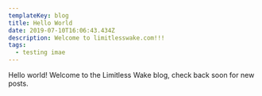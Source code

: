 ```yaml
---
templateKey: blog
title: Hello World
date: 2019-07-10T16:06:43.434Z
description: Welcome to limitlesswake.com!!!
tags:
  - testing imae
---
```

Hello world! Welcome to the Limitless Wake blog, check back soon for new posts.